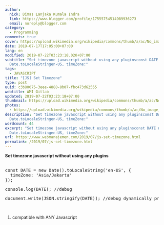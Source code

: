 ```yaml
---
author:
  nick: Dimas Lanjaka Kumala Indra
  link: https://www.blogger.com/profile/17555754514989936273
  email: noreply@blogger.com
category:
  - Programming
comments: true
cover: https://upload.wikimedia.org/wikipedia/commons/thumb/a/ac/No_image_available.svg/2048px-No_image_available.svg.png
date: 2019-07-17T17:05:00+07:00
lang: en
modified: 2019-07-22T03:23:18.020+07:00
subtitle: "Set timezone javascript without using any pluginsconst DATE new
  Date.toLocaleStringen-US, timeZone:"
tags:
  - JAVASCRIPT
title: "[JS] Set Timezone"
type: post
uuid: c3b80075-3eee-4888-8b07-fbc473d62555
webtitle: WMI Gitlab
updated: 2019-07-22T03:23:18+07:00
thumbnail: https://upload.wikimedia.org/wikipedia/commons/thumb/a/ac/No_image_available.svg/2048px-No_image_available.svg.png
photos:
  - https://upload.wikimedia.org/wikipedia/commons/thumb/a/ac/No_image_available.svg/2048px-No_image_available.svg.png
description: "Set timezone javascript without using any pluginsconst DATE new
  Date.toLocaleStringen-US, timeZone:"
wordcount: 44
excerpt: "Set timezone javascript without using any pluginsconst DATE new
  Date.toLocaleStringen-US, timeZone:"
url: https://www.webmanajemen.com/2019/07/js-set-timezone.html
permalink: /2019/07/js-set-timezone.html
---
```


<div dir="ltr" trbidi="on"><b>Set timezone javascript without using any plugins</b><br><br><pre class="snippet-code-js lang-js prettyprint prettyprinted">const DATE = new Date().toLocaleString('en-US', {<br>  timeZone: 'Asia/Jakarta'<br>});<br></pre><pre class="snippet-code-js lang-js prettyprint prettyprinted">console.log(DATE); //debug</pre><pre class="snippet-code-js lang-js prettyprint prettyprinted">document.write(JSON.stringify(DATE)); //debug dynamically print</pre><br><ol><li>compatible with ANY Javascript</li></ol></div>